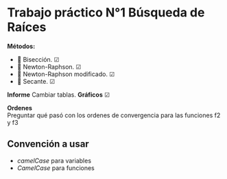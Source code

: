 # Trabajo práctico N°1 Búsqueda de Raíces

**Métodos:**
* 🔷 Bisección. ☑
* 🔺 Newton-Raphson. ☑
* 🔶 Newton-Raphson modificado. ☑
* 🌳 Secante. ☑

**Informe**
    Cambiar tablas.
**Gráficos**
    ☑
    
**Ordenes**  
    Preguntar qué pasó con los ordenes de convergencia para las funciones f2 y f3

## Convención a usar
* *camelCase* para variables
* *CamelCase* para funciones
